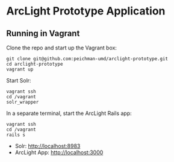 # ArcLight Prototype Application

## Running in Vagrant

Clone the repo and start up the Vagrant box:

```
git clone git@github.com:peichman-umd/arclight-prototype.git
cd arclight-prototype
vagrant up
```

Start Solr:

```
vagrant ssh
cd /vagrant
solr_wrapper
```

In a separate terminal, start the ArcLight Rails app:

```
vagrant ssh
cd /vagrant
rails s
```

* Solr: <http://localhost:8983>
* ArcLight App: <http://localhost:3000>